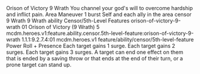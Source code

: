 <ability>
  <name>Orison of Victory</name>
  <cost>9 Wrath</cost>
  <flavor>You channel your god&apos;s will to overcome hardship and inflict pain.</flavor>
  <keywords>
    <keyword>Area</keyword>
  </keywords>
  <type>Maneuver</type>
  <distance>1 burst</distance>
  <target>Self and each ally in the area</target>
  <metadata>
    <class>censor</class>
    <cost>9 Wrath</cost>
    <cost_amount>9</cost_amount>
    <cost_resource>Wrath</cost_resource>
    <feature_type>ability</feature_type>
    <file_dpath>Censor/5th-Level Features</file_dpath>
    <item_id>orison-of-victory-9-wrath</item_id>
    <item_index>01</item_index>
    <item_name>Orison of Victory (9 Wrath)</item_name>
    <level>5</level>
    <scc>mcdm.heroes.v1:feature.ability.censor.5th-level-feature:orison-of-victory-9-wrath</scc>
    <scdc>1.1.1:9.2.7.4:01</scdc>
    <source>mcdm.heroes.v1</source>
    <type>feature/ability/censor/5th-level-feature</type>
  </metadata>
  <effects>
    <effect type="roll">
      <roll>Power Roll + Presence</roll>
      <t1>Each target gains 1 surge.</t1>
      <t2>Each target gains 2 surges.</t2>
      <t3>Each target gains 3 surges.</t3>
    </effect>
    <effect type="mundane">A target can end one effect on them that is ended by a saving throw or that ends at the end of their turn, or a prone target can stand up.</effect>
  </effects>
</ability>
